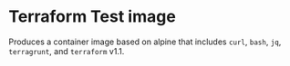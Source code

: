 # Terraform Test image

Produces a container image based on alpine that includes `curl`, `bash`, `jq`, `terragrunt`, and `terraform` v1.1.

